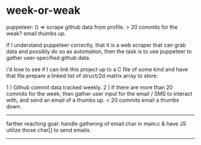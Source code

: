 # week-or-weak
puppeteer: () => scrape github data from profile. > 20 commits for the weak? email thumbs up.

If I understand puppeteer correctly, that it is a web scraper that can grab data and possibly do so as automation, then the task is to use puppeteer to gather user-specified github data.

i'd love to see if I can link this project up to a C file of some kind and have that file prepare a linked list of struct/2d matrix array to store:

1 ) Github commit data tracked weekly. 
2 ) If there are more than 20 commits for the week, then gather user input for the email / SMS to interact with, and send an email of a thumbs up. < 20 commits email a thumbs down.

* * * * * * * * * * * * * * * * * * * * * * * * * * * * * * * * * * * * * * * * * * * * * * * * * * * * * * * * 
farther reaching goal: handle gathering of email char in main.c & have JS utilize those char[] to send emails.
* * * * * * * * * * * * * * * * * * * * * * * * * * * * * * * * * * * * * * * * * * * * * * * * * * * * * * * * 
